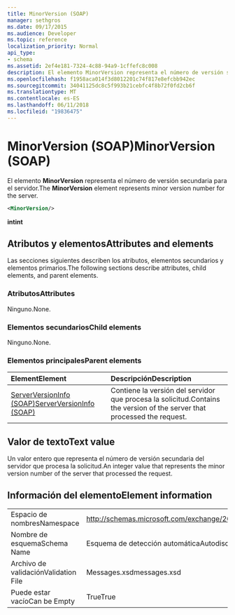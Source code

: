 ```yaml
---
title: MinorVersion (SOAP)
manager: sethgros
ms.date: 09/17/2015
ms.audience: Developer
ms.topic: reference
localization_priority: Normal
api_type:
- schema
ms.assetid: 2ef4e181-7324-4c88-94a9-1cffefc8c008
description: El elemento MinorVersion representa el número de versión secundaria para el servidor.
ms.openlocfilehash: f1958aca014f3d8012201c74f817e8efcbb942ec
ms.sourcegitcommit: 34041125dc8c5f993b21cebfc4f8b72f0fd2cb6f
ms.translationtype: MT
ms.contentlocale: es-ES
ms.lasthandoff: 06/11/2018
ms.locfileid: "19836475"
---
```

# <a name="minorversion-soap"></a><span data-ttu-id="3e188-103">MinorVersion (SOAP)</span><span class="sxs-lookup"><span data-stu-id="3e188-103">MinorVersion (SOAP)</span></span>

<span data-ttu-id="3e188-104">El elemento **MinorVersion** representa el número de versión secundaria para el servidor.</span><span class="sxs-lookup"><span data-stu-id="3e188-104">The **MinorVersion** element represents minor version number for the server.</span></span> 
  
```XML
<MinorVersion/>
```

 <span data-ttu-id="3e188-105">**int**</span><span class="sxs-lookup"><span data-stu-id="3e188-105">**int**</span></span>
## <a name="attributes-and-elements"></a><span data-ttu-id="3e188-106">Atributos y elementos</span><span class="sxs-lookup"><span data-stu-id="3e188-106">Attributes and elements</span></span>

<span data-ttu-id="3e188-107">Las secciones siguientes describen los atributos, elementos secundarios y elementos primarios.</span><span class="sxs-lookup"><span data-stu-id="3e188-107">The following sections describe attributes, child elements, and parent elements.</span></span>
  
### <a name="attributes"></a><span data-ttu-id="3e188-108">Atributos</span><span class="sxs-lookup"><span data-stu-id="3e188-108">Attributes</span></span>

<span data-ttu-id="3e188-109">Ninguno.</span><span class="sxs-lookup"><span data-stu-id="3e188-109">None.</span></span>
  
### <a name="child-elements"></a><span data-ttu-id="3e188-110">Elementos secundarios</span><span class="sxs-lookup"><span data-stu-id="3e188-110">Child elements</span></span>

<span data-ttu-id="3e188-111">Ninguno.</span><span class="sxs-lookup"><span data-stu-id="3e188-111">None.</span></span>
  
### <a name="parent-elements"></a><span data-ttu-id="3e188-112">Elementos principales</span><span class="sxs-lookup"><span data-stu-id="3e188-112">Parent elements</span></span>

|<span data-ttu-id="3e188-113">**Element**</span><span class="sxs-lookup"><span data-stu-id="3e188-113">**Element**</span></span>|<span data-ttu-id="3e188-114">**Descripción**</span><span class="sxs-lookup"><span data-stu-id="3e188-114">**Description**</span></span>|
|:-----|:-----|
|[<span data-ttu-id="3e188-115">ServerVersionInfo (SOAP)</span><span class="sxs-lookup"><span data-stu-id="3e188-115">ServerVersionInfo (SOAP)</span></span>](serverversioninfo-soap.md) <br/> |<span data-ttu-id="3e188-116">Contiene la versión del servidor que procesa la solicitud.</span><span class="sxs-lookup"><span data-stu-id="3e188-116">Contains the version of the server that processed the request.</span></span>  <br/> |
   
## <a name="text-value"></a><span data-ttu-id="3e188-117">Valor de texto</span><span class="sxs-lookup"><span data-stu-id="3e188-117">Text value</span></span>

<span data-ttu-id="3e188-118">Un valor entero que representa el número de versión secundaria del servidor que procesa la solicitud.</span><span class="sxs-lookup"><span data-stu-id="3e188-118">An integer value that represents the minor version number of the server that processed the request.</span></span>
  
## <a name="element-information"></a><span data-ttu-id="3e188-119">Información del elemento</span><span class="sxs-lookup"><span data-stu-id="3e188-119">Element information</span></span>

|||
|:-----|:-----|
|<span data-ttu-id="3e188-120">Espacio de nombres</span><span class="sxs-lookup"><span data-stu-id="3e188-120">Namespace</span></span>  <br/> |http://schemas.microsoft.com/exchange/2010/Autodiscover  <br/> |
|<span data-ttu-id="3e188-121">Nombre de esquema</span><span class="sxs-lookup"><span data-stu-id="3e188-121">Schema Name</span></span>  <br/> |<span data-ttu-id="3e188-122">Esquema de detección automática</span><span class="sxs-lookup"><span data-stu-id="3e188-122">Autodiscover schema</span></span>  <br/> |
|<span data-ttu-id="3e188-123">Archivo de validación</span><span class="sxs-lookup"><span data-stu-id="3e188-123">Validation File</span></span>  <br/> |<span data-ttu-id="3e188-124">Messages.xsd</span><span class="sxs-lookup"><span data-stu-id="3e188-124">messages.xsd</span></span>  <br/> |
|<span data-ttu-id="3e188-125">Puede estar vacío</span><span class="sxs-lookup"><span data-stu-id="3e188-125">Can be Empty</span></span>  <br/> |<span data-ttu-id="3e188-126">True</span><span class="sxs-lookup"><span data-stu-id="3e188-126">True</span></span>  <br/> |
   

